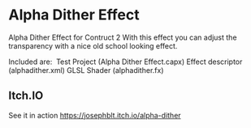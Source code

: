 # Alpha Dither Effect
Alpha Dither Effect for Contruct 2
With this effect you can adjust the transparency with a nice old school looking effect.

Included are:
  Test Project (Alpha Dither Effect.capx)
  Effect descriptor (alphadither.xml)
  GLSL Shader (alphadither.fx)

## Itch.IO
See it in action https://josephblt.itch.io/alpha-dither
